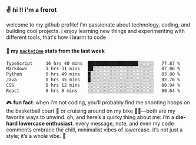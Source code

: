 ### ✌️ hi !! i'm a frerot

welcome to my github profile! i'm passionate about technology, coding, and
building cool projects. i enjoy learning new things and experimenting with
different tools, that's how i learnt to code

#### 📡 my [_`hackatime`_](https://waka.hackclub.com) stats from the last week

<!--START_SECTION:waka-->

```txt
TypeScript     16 hrs 40 mins  ███████████████████░░░░░░   77.87 %
Markdown       1 hrs 31 mins   ██░░░░░░░░░░░░░░░░░░░░░░░   07.06 %
Python         0 hrs 49 mins   █░░░░░░░░░░░░░░░░░░░░░░░░   03.80 %
Java           0 hrs 35 mins   █░░░░░░░░░░░░░░░░░░░░░░░░   02.76 %
CSS            0 hrs 12 mins   ░░░░░░░░░░░░░░░░░░░░░░░░░   00.94 %
React          0 hrs 8 mins    ░░░░░░░░░░░░░░░░░░░░░░░░░   00.64 %
```

<!--END_SECTION:waka-->

🎮 **fun fact**: when i’m not coding, you’ll probably find me shooting hoops on
the basketball court 🏀 or cruising around on my bike 🚴‍♂️—both are my favorite
ways to unwind. oh, and here’s a quirky thing about me: i’m a **die-hard
lowercase enthusiast**. every message, note, and even my code comments embrace
the chill, minimalist vibes of lowercase. it’s not just a style; it’s a whole
vibe. 🤘
